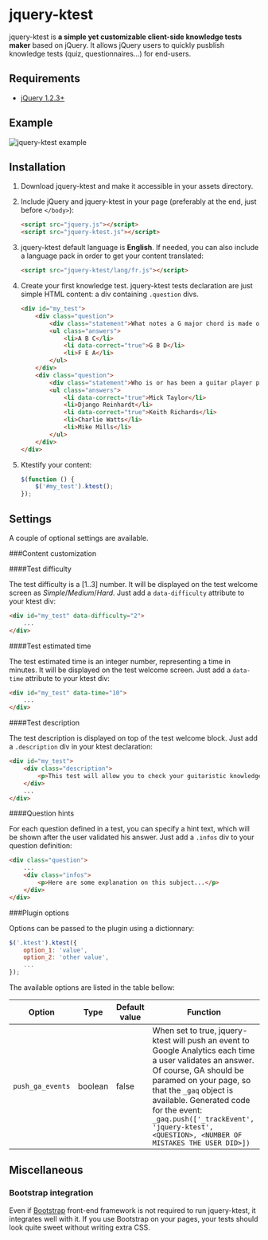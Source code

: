 jquery-ktest
============

jquery-ktest is **a simple yet customizable client-side knowledge tests maker** based on jQuery. It allows jQuery users to quickly pusblish knowledge tests (quiz, questionnaires...) for end-users.

Requirements
------------

* [jQuery 1.2.3+](http://jquery.com/)

Example
-------
![jquery-ktest example](http://img4.hostingpics.net/pics/773001jqueryktest.png "jquery-ktest")


Installation
------------

1. Download jquery-ktest and make it accessible in your assets directory.

2. Include jQuery and jquery-ktest in your page (preferably at the end, just before `</body>`):

	```html
	<script src="jquery.js"></script>
	<script src="jquery-ktest.js"></script>
	```

3. jquery-ktest default language is **English**. If needed, you can also include a language pack in order to get your content translated:

	```html
	<script src="jquery-ktest/lang/fr.js"></script>
	```

4. Create your first knowledge test. jquery-ktest tests declaration are just simple HTML content: a div containing `.question` divs.

	```html
	<div id="my_test">
	    <div class="question">
	        <div class="statement">What notes a G major chord is made of?</div>
	        <ul class="answers">
	            <li>A B C</li>
	            <li data-correct="true">G B D</li>
	            <li>F E A</li>
	        </ul>
	    </div>
	    <div class="question">
	        <div class="statement">Who is or has been a guitar player part of the Rolling Stones band?</div>
	        <ul class="answers">
	            <li data-correct="true">Mick Taylor</li>
	            <li>Django Reinhardt</li>
	            <li data-correct="true">Keith Richards</li>
	            <li>Charlie Watts</li>
	            <li>Mike Mills</li>
	        </ul>
	    </div>
	</div>
	```

5. Ktestify your content:

	```javascript
	$(function () {
		$('#my_test').ktest();
	});
	```

Settings
--------

A couple of optional settings are available.

###Content customization

####Test difficulty

The test difficulty is a [1..3] number. It will be displayed on the test welcome screen as *Simple*/*Medium*/*Hard*. Just add a `data-difficulty` attribute to your ktest div:

```html
<div id="my_test" data-difficulty="2">
	...
</div>
```

####Test estimated time

The test estimated time is an integer number, representing a time in minutes. It will be displayed on the test welcome screen. Just add a `data-time` attribute to your ktest div:

```html
<div id="my_test" data-time="10">
	...
</div>
```

####Test description

The test description is displayed on top of the test welcome block. Just add a `.description` div in your ktest declaration:

```html
<div id="my_test">
	<div class="description">
		<p>This test will allow you to check your guitaristic knowledge!</p>
	</div>
	...
</div>
```

####Question hints

For each question defined in a test, you can specify a hint text, which will be shown after the user validated his answer. Just add a `.infos` div to your question definition:

```html
<div class="question">
	...
	<div class="infos">
		<p>Here are some explanation on this subject...</p>
	</div>
</div>
```

###Plugin options

Options can be passed to the plugin using a dictionnary:

```javascript
$('.ktest').ktest({
	option_1: 'value',
	option_2: 'other value',
	...
});
```

The available options are listed in the table bellow:

| Option        | Type           | Default value  | Function |
| ------------- |----------------|----------------|----------|
| `push_ga_events` | boolean | false | When set to true, jquery-ktest will push an event to Google Analytics each time a user validates an answer. Of course, GA should be paramed on your page, so that the `_gaq` object is available. Generated code for the event: `_gaq.push(['_trackEvent', 'jquery-ktest', <QUESTION>, <NUMBER OF MISTAKES THE USER DID>])` |

Miscellaneous
-------------

### Bootstrap integration

Even if [Bootstrap](http://getbootstrap.com/) front-end framework is not required to run jquery-ktest, it integrates well with it. If you use Bootstrap on your pages, your tests should look quite sweet without writing extra CSS.